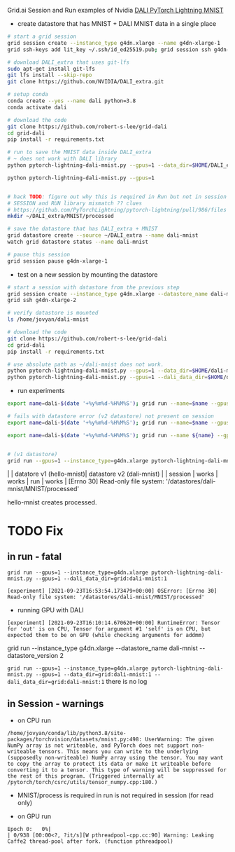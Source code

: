 Grid.ai Session and Run examples of Nvidia [DALI PyTorch Lightning MNIST](https://docs.nvidia.com/deeplearning/dali/user-guide/docs/examples/frameworks/pytorch/pytorch-lightning.html)


- create datastore that has MNIST + DALI MNIST data in a single place
```bash
# start a grid session
grid session create --instance_type g4dn.xlarge --name g4dn-xlarge-1
grid ssh-keys add lit_key ~/.ssh/id_ed25519.pub; grid session ssh g4dn-xlarge-1

# download DALI_extra that uses git-lfs
sudo apt-get install git-lfs
git lfs install --skip-repo
git clone https://github.com/NVIDIA/DALI_extra.git

# setup conda
conda create --yes --name dali python=3.8
conda activate dali

# download the code
git clone https://github.com/robert-s-lee/grid-dali
cd grid-dali
pip install -r requirements.txt 

# run to save the MNIST data inside DALI_extra
# ~ does not work with DALI library
python pytorch-lightning-dali-mnist.py --gpus=1 --data_dir=$HOME/DALI_extra --dali_data_dir=$HOME/DALI_extra

python pytorch-lightning-dali-mnist.py --gpus=1 


# hack TODO: figure out why this is required in Run but not in session 
# SESSION and RUN library mismatch ?? clues
# https://github.com/PyTorchLightning/pytorch-lightning/pull/986/files 
mkdir ~/DALI_extra/MNIST/processed  

# save the datastore that has DALI_extra + MNIST
grid datastore create --source ~/DALI_extra --name dali-mnist
watch grid datastore status --name dali-mnist

# pause this session
grid session pause g4dn-xlarge-1
```

- test on a new session by mounting the datastore 
```bash
# start a session with datastore from the previous step
grid session create --instance_type g4dn.xlarge --datastore_name dali-mnist --datastore_version 2 --name g4dn-xlarge-2
grid ssh g4dn-xlarge-2

# verify datastore is mounted
ls /home/jovyan/dali-mnist

# download the code
git clone https://github.com/robert-s-lee/grid-dali
cd grid-dali
pip install -r requirements.txt 

# use absolute path as ~/dali-mnist does not work.  
python pytorch-lightning-dali-mnist.py --gpus=1 --data_dir=$HOME/dali-mnist --dali_data_dir=$HOME/dali-mnist
python pytorch-lightning-dali-mnist.py --gpus=1 --dali_data_dir=$HOME/dali-mnist
```

- run experiments
```bash
export name=dali-$(date '+%y%m%d-%H%M%S'); grid run --name=$name --gpus=1 --instance_type=g4dn.xlarge --dependency_file requirements.txt pytorch-lightning-dali-mnist.py --gpus=1 

# fails with datastore error (v2 datastore) not present on session 
export name=dali-$(date '+%y%m%d-%H%M%S'); grid run --name=$name --gpus=1 --instance_type=g4dn.xlarge pytorch-lightning-dali-mnist.py --gpus=1 --dali_data_dir=grid:dali-mnist:2

export name=dali-$(date '+%y%m%d-%H%M%S'); grid run --name ${name} --gpus 1 --instance_type g4dn.xlarge pytorch-lightning-dali-mnist.py --gpus 1 --dali_data_dir grid:dali-mnist:2


# (v1 datastore)
grid run --gpus=1 --instance_type=g4dn.xlarge pytorch-lightning-dali-mnist.py --gpus=1 --data_dir=grid:dali-mnist:2 
```
|          | datatore v1 (hello-mnist)|  datastore v2 (dali-mnist) | 
| session  |       works              |        works
| run      |       works              |  [Errno 30] Read-only file system: '/datastores/dali-mnist/MNIST/processed'

hello-mnist creates processed.  

# TODO Fix 

## in run - fatal

`grid run --gpus=1 --instance_type=g4dn.xlarge pytorch-lightning-dali-mnist.py --gpus=1 --dali_data_dir=grid:dali-mnist:1`
```logs
[experiment] [2021-09-23T16:53:54.173479+00:00] OSError: [Errno 30] Read-only file system: '/datastores/dali-mnist/MNIST/processed'
```

- running GPU with DALI
```log
[experiment] [2021-09-23T16:10:14.670620+00:00] RuntimeError: Tensor for 'out' is on CPU, Tensor for argument #1 'self' is on CPU, but expected them to be on GPU (while checking arguments for addmm)
```

grid run --instance_type g4dn.xlarge --datastore_name dali-mnist --datastore_version 2 

`grid run --gpus=1 --instance_type=g4dn.xlarge pytorch-lightning-dali-mnist.py --gpus=1 --data_dir=grid:dali-mnist:1 --dali_data_dir=grid:dali-mnist:1`
there is no log

## in Session - warnings
- on CPU run
```log
/home/jovyan/conda/lib/python3.8/site-packages/torchvision/datasets/mnist.py:498: UserWarning: The given NumPy array is not writeable, and PyTorch does not support non-writeable tensors. This means you can write to the underlying (supposedly non-writeable) NumPy array using the tensor. You may want to copy the array to protect its data or make it writeable before converting it to a tensor. This type of warning will be suppressed for the rest of this program. (Triggered internally at  /pytorch/torch/csrc/utils/tensor_numpy.cpp:180.)
```

- MNIST/process is required in run is not required in session (for read only)


- on GPU run
```log
Epoch 0:   0%|                                                                                                                    | 0/938 [00:00<?, ?it/s][W pthreadpool-cpp.cc:90] Warning: Leaking Caffe2 thread-pool after fork. (function pthreadpool)
```